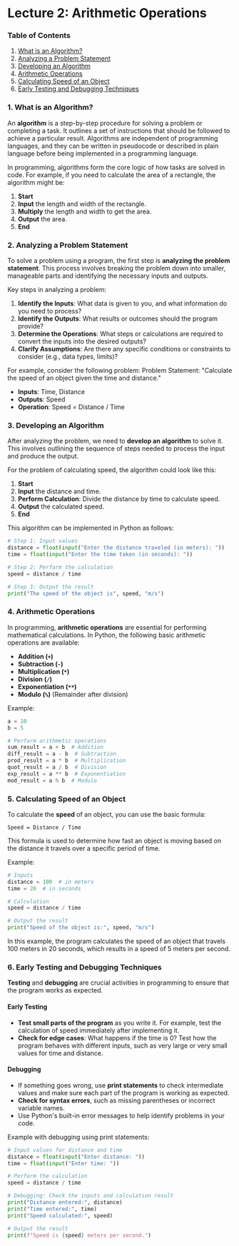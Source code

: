 # Lecture 2: Arithmetic Operations

### **Table of Contents**

1. [What is an Algorithm?](#what-is-an-algorithm)
2. [Analyzing a Problem Statement](#analyzing-a-problem-statement)
3. [Developing an Algorithm](#developing-an-algorithm)
4. [Arithmetic Operations](#arithmetic-operations)
5. [Calculating Speed of an Object](#calculating-speed-of-an-object)
6. [Early Testing and Debugging Techniques](#early-testing-and-debugging-techniques)

### 1. **What is an Algorithm?**

An **algorithm** is a step-by-step procedure for solving a problem or completing a task. It outlines a set of instructions that should be followed to achieve a particular result. Algorithms are independent of programming languages, and they can be written in pseudocode or described in plain language before being implemented in a programming language.

In programming, algorithms form the core logic of how tasks are solved in code. For example, if you need to calculate the area of a rectangle, the algorithm might be:

1. **Start**
2. **Input** the length and width of the rectangle.
3. **Multiply** the length and width to get the area.
4. **Output** the area.
5. **End**

### 2. **Analyzing a Problem Statement**

To solve a problem using a program, the first step is **analyzing the problem statement**. This process involves breaking the problem down into smaller, manageable parts and identifying the necessary inputs and outputs.

Key steps in analyzing a problem:
1. **Identify the Inputs**: What data is given to you, and what information do you need to process?
2. **Identify the Outputs**: What results or outcomes should the program provide?
3. **Determine the Operations**: What steps or calculations are required to convert the inputs into the desired outputs?
4. **Clarify Assumptions**: Are there any specific conditions or constraints to consider (e.g., data types, limits)?

For example, consider the following problem:
Problem Statement: "Calculate the speed of an object given the time and distance."

- **Inputs**: Time, Distance
- **Outputs**: Speed
- **Operation**: Speed = Distance / Time

### 3. **Developing an Algorithm**

After analyzing the problem, we need to **develop an algorithm** to solve it. This involves outlining the sequence of steps needed to process the input and produce the output.

For the problem of calculating speed, the algorithm could look like this:

1. **Start**
2. **Input** the distance and time.
3. **Perform Calculation**: Divide the distance by time to calculate speed.
4. **Output** the calculated speed.
5. **End**

This algorithm can be implemented in Python as follows:

```python
# Step 1: Input values
distance = float(input("Enter the distance traveled (in meters): "))
time = float(input("Enter the time taken (in seconds): "))

# Step 2: Perform the calculation
speed = distance / time

# Step 3: Output the result
print("The speed of the object is", speed, "m/s")
```

### 4. **Arithmetic Operations**

In programming, **arithmetic operations** are essential for performing mathematical calculations. In Python, the following basic arithmetic operations are available:

- **Addition (`+`)**
- **Subtraction (`-`)**
- **Multiplication (`*`)**
- **Division (`/`)**
- **Exponentiation (`**`)**
- **Modulo (`%`)** (Remainder after division)

Example:
```python
a = 10
b = 5

# Perform arithmetic operations
sum_result = a + b  # Addition
diff_result = a - b  # Subtraction
prod_result = a * b  # Multiplication
quot_result = a / b  # Division
exp_result = a ** b  # Exponentiation
mod_result = a % b  # Modulo
```

### 5. **Calculating Speed of an Object**

To calculate the **speed** of an object, you can use the basic formula:
```
Speed = Distance / Time
```

This formula is used to determine how fast an object is moving based on the distance it travels over a specific period of time.

Example:
```python
# Inputs
distance = 100  # in meters
time = 20  # in seconds

# Calculation
speed = distance / time

# Output the result
print("Speed of the object is:", speed, "m/s")
```

In this example, the program calculates the speed of an object that travels 100 meters in 20 seconds, which results in a speed of 5 meters per second.

### 6. **Early Testing and Debugging Techniques**

**Testing** and **debugging** are crucial activities in programming to ensure that the program works as expected.

#### **Early Testing**
- **Test small parts of the program** as you write it. For example, test the calculation of speed immediately after implementing it.
- **Check for edge cases**: What happens if the time is 0? Test how the program behaves with different inputs, such as very large or very small values for time and distance.

#### **Debugging**
- If something goes wrong, use **print statements** to check intermediate values and make sure each part of the program is working as expected.
- **Check for syntax errors**, such as missing parentheses or incorrect variable names.
- Use Python's built-in error messages to help identify problems in your code.

Example with debugging using print statements:
```python
# Input values for distance and time
distance = float(input("Enter distance: "))
time = float(input("Enter time: "))

# Perform the calculation
speed = distance / time

# Debugging: Check the inputs and calculation result
print("Distance entered:", distance)
print("Time entered:", time)
print("Speed calculated:", speed)

# Output the result
print(f"Speed is {speed} meters per second.")
```
